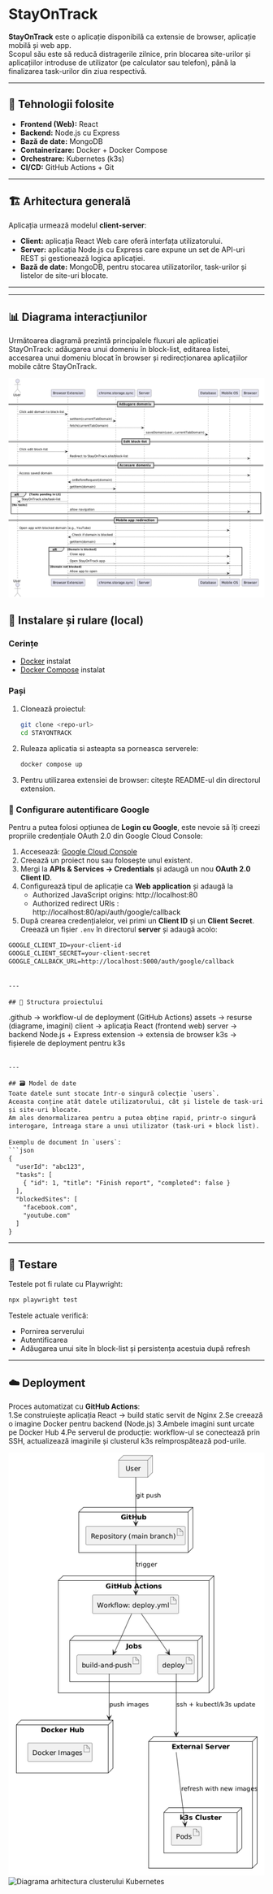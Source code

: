 # StayOnTrack

**StayOnTrack** este o aplicație disponibilă ca extensie de browser, aplicație mobilă și web app.  
Scopul său este să reducă distragerile zilnice, prin blocarea site-urilor și aplicațiilor introduse de utilizator (pe calculator sau telefon), 
până la finalizarea task-urilor din ziua respectivă.

---

## 🚀 Tehnologii folosite
- **Frontend (Web):** React  
- **Backend:** Node.js cu Express  
- **Bază de date:** MongoDB  
- **Containerizare:** Docker + Docker Compose  
- **Orchestrare:** Kubernetes (k3s)  
- **CI/CD:** GitHub Actions + Git  

---

## 🏗️ Arhitectura generală
Aplicația urmează modelul **client-server**:  
- **Client:** aplicația React Web care oferă interfața utilizatorului.  
- **Server:** aplicația Node.js cu Express care expune un set de API-uri REST și gestionează logica aplicației.  
- **Bază de date:** MongoDB, pentru stocarea utilizatorilor, task-urilor și listelor de site-uri blocate.  

---

---

## 📊 Diagrama interacțiunilor

Următoarea diagramă prezintă principalele fluxuri ale aplicației StayOnTrack: adăugarea unui domeniu în block-list, editarea listei, accesarea unui domeniu blocat în browser și redirecționarea aplicațiilor mobile către StayOnTrack.

![Diagrama interacțiunilor StayOnTrack](./assets/uml_diagram.png)

## 🔧 Instalare și rulare (local)

### Cerințe
- [Docker](https://docs.docker.com/get-docker/) instalat  
- [Docker Compose](https://docs.docker.com/compose/) instalat

### Pași
1. Clonează proiectul:  
   ```bash
   git clone <repo-url>
   cd STAYONTRACK
   ```
2. Ruleaza aplicatia si asteapta sa porneasca serverele:
   ```bash
   docker compose up
   ```

3. Pentru utilizarea extensiei de browser: citește README-ul din directorul extension.

### 🔑 Configurare autentificare Google

Pentru a putea folosi opțiunea de **Login cu Google**, este nevoie să îți creezi propriile credențiale OAuth 2.0 din Google Cloud Console:

1. Accesează: [Google Cloud Console](https://console.cloud.google.com/auth/clients)  
2. Creează un proiect nou sau folosește unul existent.  
3. Mergi la **APIs & Services → Credentials** și adaugă un nou **OAuth 2.0 Client ID**.  
4. Configurează tipul de aplicație ca **Web application** și adaugă la
   - Authorized JavaScript origins: http://localhost:80
   - Authorized redirect URIs : http://localhost:80/api/auth/google/callback
5. După crearea credențialelor, vei primi un **Client ID** și un **Client Secret**.  
Creează un fișier `.env` în directorul **server** și adaugă acolo:  
```env
GOOGLE_CLIENT_ID=your-client-id
GOOGLE_CLIENT_SECRET=your-client-secret
GOOGLE_CALLBACK_URL=http://localhost:5000/auth/google/callback


---

## 📂 Structura proiectului
```
   .github         -> workflow-ul de deployment (GitHub Actions)
   assets          -> resurse (diagrame, imagini)
   client          -> aplicația React (frontend web)
   server          -> backend Node.js + Express
   extension       -> extensia de browser
   k3s             -> fișierele de deployment pentru k3s
```

---

## 🗃️ Model de date
Toate datele sunt stocate într-o singură colecție `users`.  
Aceasta conține atât datele utilizatorului, cât și listele de task-uri și site-uri blocate.  
Am ales denormalizarea pentru a putea obține rapid, printr-o singură interogare, întreaga stare a unui utilizator (task-uri + block list).  

Exemplu de document în `users`:
```json
{
  "userId": "abc123",
  "tasks": [
    { "id": 1, "title": "Finish report", "completed": false }
  ],
  "blockedSites": [
    "facebook.com",
    "youtube.com"
  ]
}
```

---

## 🧪 Testare
Testele pot fi rulate cu Playwright:  
   ```bash
   npx playwright test
   ```
Testele actuale verifică:
- Pornirea serverului
- Autentificarea
- Adăugarea unui site în block-list și persistența acestuia după refresh

---

## ☁️ Deployment
Proces automatizat cu **GitHub Actions**:  
1.Se construiește aplicația React → build static servit de Nginx
2.Se creează o imagine Docker pentru backend (Node.js)
3.Ambele imagini sunt urcate pe Docker Hub
4.Pe serverul de producție: workflow-ul se conectează prin SSH, actualizează imaginile și clusterul k3s reîmprospătează pod-urile.

![Diagrama workflow deployment cu Github Actions](./assets/workflow_deployment.png)
![Diagrama arhitectura clusterului Kubernetes](./assets/cluster_arhitecture)

